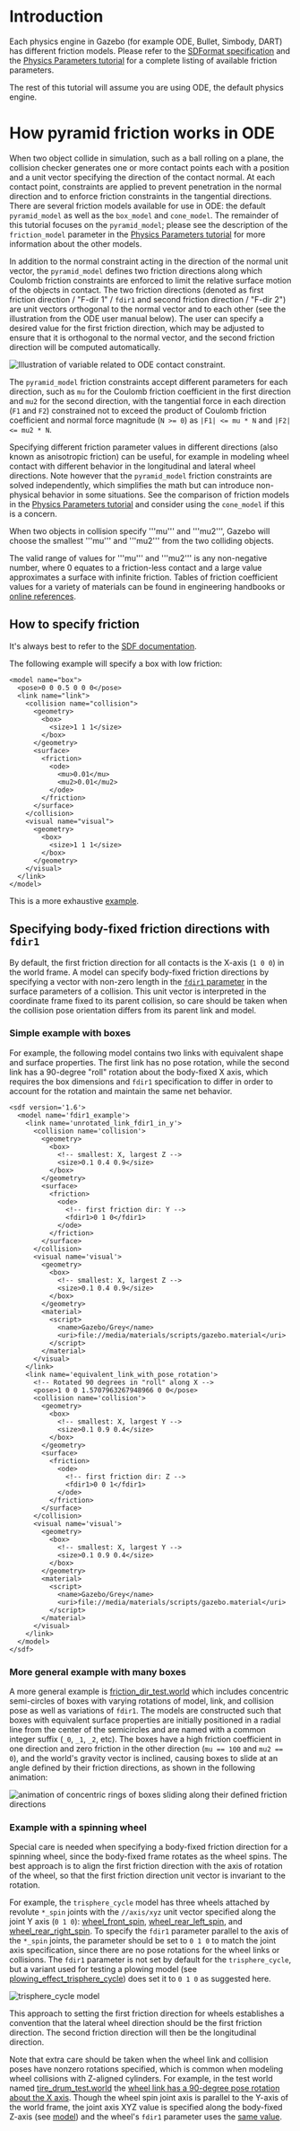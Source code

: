 # Introduction

Each physics engine in Gazebo (for example ODE, Bullet, Simbody, DART) has
different friction models. Please refer to the [SDFormat
specification](http://sdformat.org/spec?ver=1.5&elem=collision#surface_friction)
and the [Physics Parameters tutorial](/tutorials?tut=physics_params#Frictionparameters)
for a complete
listing of available friction parameters.

The rest of this tutorial will assume you are using ODE, the default physics
engine.

# How pyramid friction works in ODE

When two object collide in simulation, such as a ball rolling on a plane,
the collision checker generates one or more contact points each with a position
and a unit vector specifying the direction of the contact normal.
At each contact point, constraints are applied to prevent penetration in
the normal direction and to enforce friction constraints in the tangential
directions. There are several friction models available for use in ODE: the
default `pyramid_model` as well as the `box_model` and `cone_model`.
The remainder of this tutorial focuses on the `pyramid_model`; please see
the description of the `friction_model` parameter in the
[Physics Parameters tutorial](/tutorials?tut=physics_params#Frictionparameters)
for more information about the other models.

In addition to the normal constraint acting in the direction of the normal unit
vector, the `pyramid_model` defines two friction directions along which
Coulomb friction constraints are enforced to limit the relative surface motion
of the objects in contact.
The two friction directions (denoted as first friction direction / "F-dir 1" /
`fdir1` and second friction direction / "F-dir 2") are unit vectors orthogonal
to the normal vector and to each other (see the illustration from the ODE user
manual below).
The user can specify a desired value for the first friction direction, which
may be adjusted to ensure that it is orthogonal to the normal vector, and the
second friction direction will be computed automatically.

![Illustration of variable related to ODE contact constraint.](http://ode.org/wiki/images/b/b9/Contact.jpg)

The `pyramid_model` friction constraints accept different parameters for each
direction, such as `mu` for the Coulomb friction coefficient in the
first direction and `mu2` for the second direction,
with the tangential force in each direction (`F1` and `F2`) constrained not
to exceed the product of Coulomb friction coefficient and
normal force magnitude (`N >= 0`) as `|F1| <= mu * N` and `|F2| <= mu2 * N`.

Specifying different friction parameter values in different directions
(also known as anisotropic friction) can be useful,
for example in modeling wheel contact with different behavior in the
longitudinal and lateral wheel directions.
Note however that the `pyramid_model` friction constraints are solved
independently, which simplifies the math but can introduce non-physical behavior
in some situations.
See the comparison of friction models in the
[Physics Parameters tutorial](/tutorials?tut=physics_params#Frictionparameters)
and consider using the `cone_model` if this is a concern.

When two objects in collision specify '''mu''' and '''mu2''', Gazebo will
choose the smallest '''mu''' and '''mu2''' from the two colliding objects.

The valid range of values for '''mu''' and '''mu2''' is any non-negative number,
where 0 equates to a friction-less contact
and a large value approximates a surface with infinite friction.
Tables of friction coefficient values for a variety of
materials can be found in engineering handbooks
or [online references](http://www.engineeringtoolbox.com/friction-coefficients-d_778.html).

## How to specify friction

It's always best to refer to the [SDF documentation](http://sdformat.org/spec?ver=1.5&elem=collision#surface_friction).

The following example will specify a box with low friction:

~~~
<model name="box">
  <pose>0 0 0.5 0 0 0</pose>
  <link name="link">
    <collision name="collision">
      <geometry>
        <box>
          <size>1 1 1</size>
        </box>
      </geometry>
      <surface>
        <friction>
          <ode>
            <mu>0.01</mu>
            <mu2>0.01</mu2>
          </ode>
        </friction>
      </surface>
    </collision>
    <visual name="visual">
      <geometry>
        <box>
          <size>1 1 1</size>
        </box>
      </geometry>
    </visual>
  </link>
</model>
~~~

This is a more exhaustive [example](https://github.com/osrf/gazebo/blob/gazebo_1.9/sdf/worlds/test_friction.world).

## Specifying body-fixed friction directions with `fdir1`

By default, the first friction direction for all contacts is the X-axis
(`1 0 0`) in the world frame.
A model can specify body-fixed friction directions by specifying a vector
with non-zero length in the
[`fdir1` parameter](http://sdformat.org/spec?ver=1.11&elem=collision#ode_fdir1)
in the surface parameters of a collision.
This unit vector is interpreted in the coordinate frame fixed to its parent
collision, so care should be taken when the collision pose orientation differs
from its parent link and model.

### Simple example with boxes

For example, the following model contains two links with equivalent shape and
surface properties. The first link has no pose rotation, while the second
link has a 90-degree "roll" rotation about the body-fixed X axis, which
requires the box dimensions and `fdir1` specification to differ in order
to account for the rotation and maintain the same net behavior.

~~~
<sdf version='1.6'>
  <model name='fdir1_example'>
    <link name='unrotated_link_fdir1_in_y'>
      <collision name='collision'>
        <geometry>
          <box>
            <!-- smallest: X, largest Z -->
            <size>0.1 0.4 0.9</size>
          </box>
        </geometry>
        <surface>
          <friction>
            <ode>
              <!-- first friction dir: Y -->
              <fdir1>0 1 0</fdir1>
            </ode>
          </friction>
        </surface>
      </collision>
      <visual name='visual'>
        <geometry>
          <box>
            <!-- smallest: X, largest Z -->
            <size>0.1 0.4 0.9</size>
          </box>
        </geometry>
        <material>
          <script>
            <name>Gazebo/Grey</name>
            <uri>file://media/materials/scripts/gazebo.material</uri>
          </script>
        </material>
      </visual>
    </link>
    <link name='equivalent_link_with_pose_rotation'>
      <!-- Rotated 90 degrees in "roll" along X -->
      <pose>1 0 0 1.5707963267948966 0 0</pose>
      <collision name='collision'>
        <geometry>
          <box>
            <!-- smallest: X, largest Y -->
            <size>0.1 0.9 0.4</size>
          </box>
        </geometry>
        <surface>
          <friction>
            <ode>
              <!-- first friction dir: Z -->
              <fdir1>0 0 1</fdir1>
            </ode>
          </friction>
        </surface>
      </collision>
      <visual name='visual'>
        <geometry>
          <box>
            <!-- smallest: X, largest Y -->
            <size>0.1 0.9 0.4</size>
          </box>
        </geometry>
        <material>
          <script>
            <name>Gazebo/Grey</name>
            <uri>file://media/materials/scripts/gazebo.material</uri>
          </script>
        </material>
      </visual>
    </link>
  </model>
</sdf>
~~~

### More general example with many boxes

A more general example is
[friction_dir_test.world](https://github.com/gazebosim/gazebo-classic/blob/gazebo11/test/worlds/friction_dir_test.world)
which includes concentric semi-circles of boxes with varying rotations of
model, link, and collision pose as well as variations of `fdir1`.
The models are constructed such that boxes with equivalent surface properties
are initially positioned in a radial line from the center of the semicircles
and are named with a common integer suffix (`_0`, `_1`, `_2`, etc).
The boxes have a high friction coefficient in one direction
and zero friction in the other direction (`mu == 100` and `mu2 == 0`), and
the world's gravity vector is inclined, causing boxes to slide at an angle
defined by their friction directions, as shown in the following animation:

![animation of concentric rings of boxes sliding along their defined friction directions](https://osrf-migration.github.io/gazebo-gh-pages/data/bitbucket.org/repo/jgXqbo/images/2692916182-friction_dir_test_small.gif)

### Example with a spinning wheel

Special care is needed when specifying a body-fixed friction direction for
a spinning wheel, since the body-fixed frame rotates as the wheel spins.
The best approach is to align the first friction direction with the axis of
rotation of the wheel, so that the first friction direction unit vector is
invariant to the rotation.

For example, the `trisphere_cycle` model has three wheels attached by
revolute `*_spin` joints with the `//axis/xyz` unit vector specified along
the joint Y axis (`0 1 0`):
[wheel_front_spin](https://github.com/osrf/gazebo_models/blob/master/trisphere_cycle/model.sdf#L279-L285),
[wheel_rear_left_spin](https://github.com/osrf/gazebo_models/blob/master/trisphere_cycle/model.sdf#L329-L335),
and
[wheel_rear_right_spin](https://github.com/osrf/gazebo_models/blob/master/trisphere_cycle/model.sdf#L379-L385).
To specify the `fdir1` parameter parallel to the axis of the `*_spin` joints,
the parameter should be set to `0 1 0` to match the joint axis specification,
since there are no pose rotations for the wheel links or collisions.
The `fdir1` parameter is not set by default for the `trisphere_cycle`, but
a variant used for testing a plowing model
(see [plowing_effect_trisphere_cycle](https://github.com/gazebosim/gazebo-classic/blob/gazebo11/test/models/plowing_effect_trisphere_cycle/model.sdf#L339))
does set it to `0 1 0` as suggested here.

![trisphere_cycle model](https://osrf-migration.github.io/gazebo_models-gh-pages/data/bitbucket.org/repo/EgGzpd/images/3164252219-trike.png)

This approach to setting the first friction direction for wheels establishes
a convention that the lateral wheel direction should be the first friction
direction. The second friction direction will then be the longitudinal
direction.

Note that extra care should be taken when the wheel link and collision poses
have nonzero rotations specified, which is common when modeling wheel
collisions with Z-aligned cylinders.
For example, in the test world named
[tire_drum_test.world](https://github.com/gazebosim/gazebo-classic/blob/gazebo11/test/worlds/tire_drum_test.world)
the [wheel link has a 90-degree pose rotation about the X axis](https://github.com/gazebosim/gazebo-classic/blob/gazebo11/test/worlds/tire_drum_test.world#L23).
Though the wheel spin joint axis is parallel to the Y-axis of the world frame,
the joint axis XYZ value is specified along the body-fixed Z-axis
(see [model](https://github.com/gazebosim/gazebo-classic/blob/gazebo11/test/worlds/tire_drum_test.world#L175))
and the wheel's `fdir1` parameter uses the [same value](https://github.com/gazebosim/gazebo-classic/blob/gazebo11/test/worlds/tire_drum_test.world#L60).
